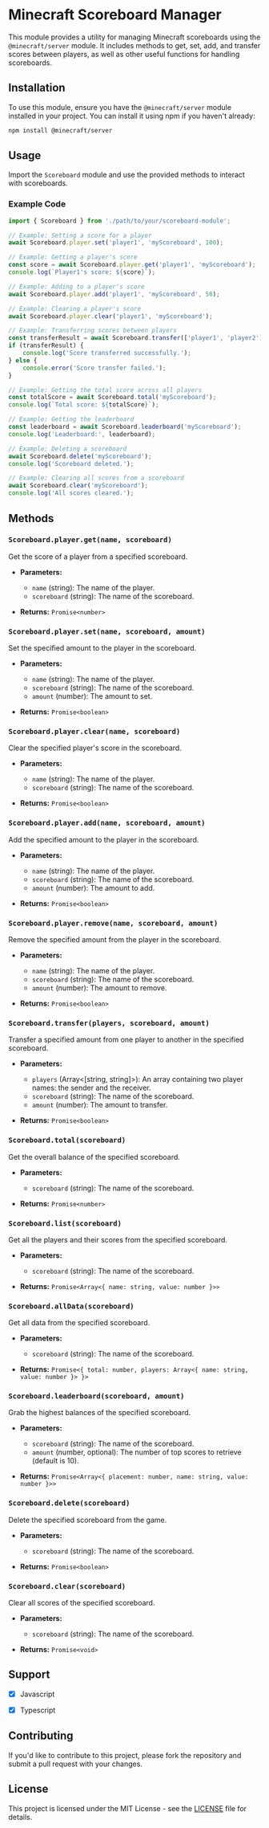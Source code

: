 # Minecraft Scoreboard Manager

This module provides a utility for managing Minecraft scoreboards using the `@minecraft/server` module. It includes methods to get, set, add, and transfer scores between players, as well as other useful functions for handling scoreboards.

## Installation

To use this module, ensure you have the `@minecraft/server` module installed in your project. You can install it using npm if you haven't already:

```bash
npm install @minecraft/server
```

## Usage

Import the `Scoreboard` module and use the provided methods to interact with scoreboards.

### Example Code

```javascript
import { Scoreboard } from './path/to/your/scoreboard-module';

// Example: Setting a score for a player
await Scoreboard.player.set('player1', 'myScoreboard', 100);

// Example: Getting a player's score
const score = await Scoreboard.player.get('player1', 'myScoreboard');
console.log(`Player1's score: ${score}`);

// Example: Adding to a player's score
await Scoreboard.player.add('player1', 'myScoreboard', 50);

// Example: Clearing a player's score
await Scoreboard.player.clear('player1', 'myScoreboard');

// Example: Transferring scores between players
const transferResult = await Scoreboard.transfer(['player1', 'player2'], 'myScoreboard', 30);
if (transferResult) {
    console.log('Score transferred successfully.');
} else {
    console.error('Score transfer failed.');
}

// Example: Getting the total score across all players
const totalScore = await Scoreboard.total('myScoreboard');
console.log(`Total score: ${totalScore}`);

// Example: Getting the leaderboard
const leaderboard = await Scoreboard.leaderboard('myScoreboard');
console.log('Leaderboard:', leaderboard);

// Example: Deleting a scoreboard
await Scoreboard.delete('myScoreboard');
console.log('Scoreboard deleted.');

// Example: Clearing all scores from a scoreboard
await Scoreboard.clear('myScoreboard');
console.log('All scores cleared.');
```

## Methods

### `Scoreboard.player.get(name, scoreboard)`

Get the score of a player from a specified scoreboard.

- **Parameters:**
  - `name` (string): The name of the player.
  - `scoreboard` (string): The name of the scoreboard.

- **Returns:** `Promise<number>`

### `Scoreboard.player.set(name, scoreboard, amount)`

Set the specified amount to the player in the scoreboard.

- **Parameters:**
  - `name` (string): The name of the player.
  - `scoreboard` (string): The name of the scoreboard.
  - `amount` (number): The amount to set.

- **Returns:** `Promise<boolean>`

### `Scoreboard.player.clear(name, scoreboard)`

Clear the specified player's score in the scoreboard.

- **Parameters:**
  - `name` (string): The name of the player.
  - `scoreboard` (string): The name of the scoreboard.

- **Returns:** `Promise<boolean>`

### `Scoreboard.player.add(name, scoreboard, amount)`

Add the specified amount to the player in the scoreboard.

- **Parameters:**
  - `name` (string): The name of the player.
  - `scoreboard` (string): The name of the scoreboard.
  - `amount` (number): The amount to add.

- **Returns:** `Promise<boolean>`

### `Scoreboard.player.remove(name, scoreboard, amount)`

Remove the specified amount from the player in the scoreboard.

- **Parameters:**
  - `name` (string): The name of the player.
  - `scoreboard` (string): The name of the scoreboard.
  - `amount` (number): The amount to remove.

- **Returns:** `Promise<boolean>`

### `Scoreboard.transfer(players, scoreboard, amount)`

Transfer a specified amount from one player to another in the specified scoreboard.

- **Parameters:**
  - `players` (Array<[string, string]>): An array containing two player names: the sender and the receiver.
  - `scoreboard` (string): The name of the scoreboard.
  - `amount` (number): The amount to transfer.

- **Returns:** `Promise<boolean>`

### `Scoreboard.total(scoreboard)`

Get the overall balance of the specified scoreboard.

- **Parameters:**
  - `scoreboard` (string): The name of the scoreboard.

- **Returns:** `Promise<number>`

### `Scoreboard.list(scoreboard)`

Get all the players and their scores from the specified scoreboard.

- **Parameters:**
  - `scoreboard` (string): The name of the scoreboard.

- **Returns:** `Promise<Array<{ name: string, value: number }>>`

### `Scoreboard.allData(scoreboard)`

Get all data from the specified scoreboard.

- **Parameters:**
  - `scoreboard` (string): The name of the scoreboard.

- **Returns:** `Promise<{ total: number, players: Array<{ name: string, value: number }> }>` 

### `Scoreboard.leaderboard(scoreboard, amount)`

Grab the highest balances of the specified scoreboard.

- **Parameters:**
  - `scoreboard` (string): The name of the scoreboard.
  - `amount` (number, optional): The number of top scores to retrieve (default is 10).

- **Returns:** `Promise<Array<{ placement: number, name: string, value: number }>>`

### `Scoreboard.delete(scoreboard)`

Delete the specified scoreboard from the game.

- **Parameters:**
  - `scoreboard` (string): The name of the scoreboard.

- **Returns:** `Promise<boolean>`

### `Scoreboard.clear(scoreboard)`

Clear all scores of the specified scoreboard.

- **Parameters:**
  - `scoreboard` (string): The name of the scoreboard.

- **Returns:** `Promise<void>`


## Support

- [x] Javascript
- [x] Typescript


## Contributing

If you'd like to contribute to this project, please fork the repository and submit a pull request with your changes.

## License

This project is licensed under the MIT License - see the [LICENSE](LICENSE) file for details.
